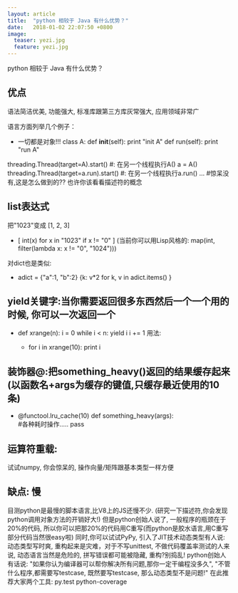 ```yaml
---
layout: article
title:  "python 相较于 Java 有什么优势？"
date:   2018-01-02 22:07:50 +0800
image:
  teaser: yezi.jpg
  feature: yezi.jpg
---
```

python 相较于 Java 有什么优势？
 
## 优点
语法简洁优美, 功能强大, 标准库跟第三方库灰常强大, 应用领域非常广

语言方面列举几个例子：
- 一切都是对象!!!
 class A:
    def __init__(self):
        print "init A"
    def run(self):
        print "run A"

threading.Thread(target=A).start()  #: 在另一个线程执行A()
a = A()
threading.Thread(target=a.run).start() #: 在另一个线程执行a.run() ... 
#惊呆没有,这是怎么做到的?? 也许你该看看描述符的概念

## list表达式
把"1023"变成 [1, 2, 3]
- [ int(x) for x in "1023" if x != "0" ]
(当前你可以用Lisp风格的: map(int, filter(lambda x: x != "0", "1024")))

对dict也是类似:

- adict = {"a":1, "b":2}
{k: v*2 for k, v in adict.items() }

## yield关键字:当你需要返回很多东西然后一个一个用的时候, 你可以一次返回一个

- def xrange(n):
      i = 0
      while i < n:
          yield i
          i += 1
用法:

  - for i in xrange(10):
      print i
     
     
## 装饰器@:把something_heavy()返回的结果缓存起来(以函数名+args为缓存的键值,只缓存最近使用的10条)

- @functool.lru_cache(10)
   def something_heavy(args):       
       #各种耗时操作.....
  pass
       
## 运算符重载:
试试numpy, 你会惊呆的, 操作向量/矩阵跟基本类型一样方便

## 缺点: 慢 
目测python是最慢的脚本语言,比V8上的JS还慢不少. (研究一下描述符,你会发现python调用对象方法的开销好大!)
但是python创始人说了, 一般程序的瓶颈在于20%的代码, 所以你可以把那20%的代码用C重写(而python是胶水语言,用C重写部分代码当然很easy啦)
同时,你可以试试PyPy, 引入了JIT技术动态类型有人说: 动态类型写时爽, 重构起来是灾难，对于不写unittest, 不做代码覆盖率测试的人来说, 动态语言当然是危险的, 拼写错误都可能被隐藏, 重构?别捣乱!
python创始人有话说: "如果你认为编译器可以帮你解决所有问题,那你一定干编程没多久", "不管什么程序,都需要写testcase, 既然要写testcase, 那么动态类型不是问题!"
在此推荐大家两个工具: py.test python-coverage
